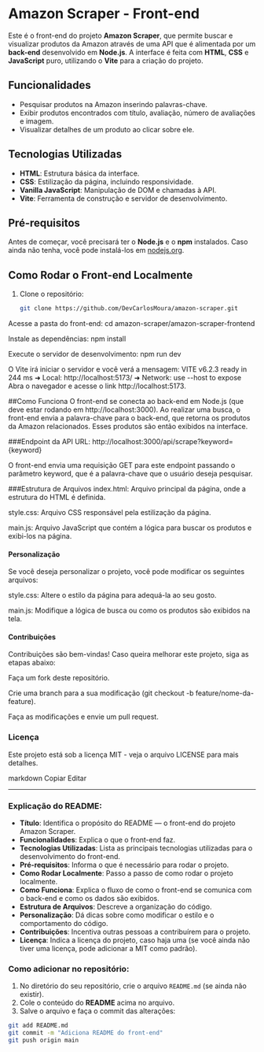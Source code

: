 # Amazon Scraper - Front-end

Este é o front-end do projeto **Amazon Scraper**, que permite buscar e visualizar produtos da Amazon através de uma API que é alimentada por um **back-end** desenvolvido em **Node.js**. A interface é feita com **HTML**, **CSS** e **JavaScript** puro, utilizando o **Vite** para a criação do projeto.

## Funcionalidades

- Pesquisar produtos na Amazon inserindo palavras-chave.
- Exibir produtos encontrados com título, avaliação, número de avaliações e imagem.
- Visualizar detalhes de um produto ao clicar sobre ele.

## Tecnologias Utilizadas

- **HTML**: Estrutura básica da interface.
- **CSS**: Estilização da página, incluindo responsividade.
- **Vanilla JavaScript**: Manipulação de DOM e chamadas à API.
- **Vite**: Ferramenta de construção e servidor de desenvolvimento.

## Pré-requisitos

Antes de começar, você precisará ter o **Node.js** e o **npm** instalados. Caso ainda não tenha, você pode instalá-los em [nodejs.org](https://nodejs.org/).

## Como Rodar o Front-end Localmente

1. Clone o repositório:

   ```bash
   git clone https://github.com/DevCarlosMoura/amazon-scraper.git
Acesse a pasta do front-end:
cd amazon-scraper/amazon-scraper-frontend

Instale as dependências:
npm install

Execute o servidor de desenvolvimento:
npm run dev

O Vite irá iniciar o servidor e você verá a mensagem:
VITE v6.2.3  ready in 244 ms
➜  Local:   http://localhost:5173/
➜  Network: use --host to expose
Abra o navegador e acesse o link http://localhost:5173.

##Como Funciona
O front-end se conecta ao back-end em Node.js (que deve estar rodando em http://localhost:3000). Ao realizar uma busca, o front-end envia a palavra-chave para o back-end, que retorna os produtos da Amazon relacionados. Esses produtos são então exibidos na interface.

###Endpoint da API
URL: http://localhost:3000/api/scrape?keyword={keyword}

O front-end envia uma requisição GET para este endpoint passando o parâmetro keyword, que é a palavra-chave que o usuário deseja pesquisar.

###Estrutura de Arquivos
index.html: Arquivo principal da página, onde a estrutura do HTML é definida.

style.css: Arquivo CSS responsável pela estilização da página.

main.js: Arquivo JavaScript que contém a lógica para buscar os produtos e exibi-los na página.

#### Personalização
Se você deseja personalizar o projeto, você pode modificar os seguintes arquivos:

style.css: Altere o estilo da página para adequá-la ao seu gosto.

main.js: Modifique a lógica de busca ou como os produtos são exibidos na tela.

#### Contribuições
Contribuições são bem-vindas! Caso queira melhorar este projeto, siga as etapas abaixo:

Faça um fork deste repositório.

Crie uma branch para a sua modificação (git checkout -b feature/nome-da-feature).

Faça as modificações e envie um pull request.

### Licença
Este projeto está sob a licença MIT - veja o arquivo LICENSE para mais detalhes.

markdown
Copiar
Editar

---

### Explicação do **README**:

- **Título**: Identifica o propósito do README — o front-end do projeto Amazon Scraper.
- **Funcionalidades**: Explica o que o front-end faz.
- **Tecnologias Utilizadas**: Lista as principais tecnologias utilizadas para o desenvolvimento do front-end.
- **Pré-requisitos**: Informa o que é necessário para rodar o projeto.
- **Como Rodar Localmente**: Passo a passo de como rodar o projeto localmente.
- **Como Funciona**: Explica o fluxo de como o front-end se comunica com o back-end e como os dados são exibidos.
- **Estrutura de Arquivos**: Descreve a organização do código.
- **Personalização**: Dá dicas sobre como modificar o estilo e o comportamento do código.
- **Contribuições**: Incentiva outras pessoas a contribuírem para o projeto.
- **Licença**: Indica a licença do projeto, caso haja uma (se você ainda não tiver uma licença, pode adicionar a MIT como padrão).

### Como adicionar no repositório:

1. No diretório do seu repositório, crie o arquivo `README.md` (se ainda não existir).
2. Cole o conteúdo do **README** acima no arquivo.
3. Salve o arquivo e faça o commit das alterações:

```bash
git add README.md
git commit -m "Adiciona README do front-end"
git push origin main
